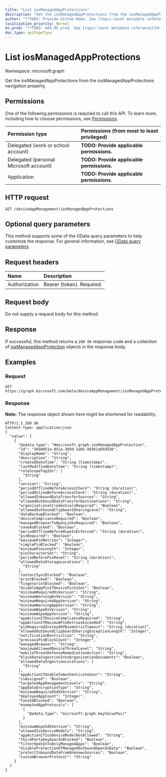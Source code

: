 ```yaml
---
title: "List iosManagedAppProtections"
description: "Get the iosManagedAppProtections from the iosManagedAppProtections navigation property."
author: "**TODO: Provide Github Name. See [topic-level metadata reference](https://msgo.azurewebsites.net/add/document/guidelines/metadata.html#topic-level-metadata)**"
localization_priority: Normal
ms.prod: "**TODO: Add MS prod. See [topic-level metadata reference](https://msgo.azurewebsites.net/add/document/guidelines/metadata.html#topic-level-metadata)**"
doc_type: apiPageType
---
```


# List iosManagedAppProtections

Namespace: microsoft.graph

Get the iosManagedAppProtections from the iosManagedAppProtections navigation property.

## Permissions
One of the following permissions is required to call this API. To learn more, including how to choose permissions, see [Permissions](/concepts/permissions-reference.md).

|Permission type|Permissions (from most to least privileged)|
|:---|:---|
|Delegated (work or school account)|**TODO: Provide applicable permissions.**|
|Delegated (personal Microsoft account)|**TODO: Provide applicable permissions.**|
|Application|**TODO: Provide applicable permissions.**|

## HTTP request

<!-- {
  "blockType": "ignored"
}
-->
``` http
GET /deviceAppManagement/iosManagedAppProtections
```

## Optional query parameters
This method supports some of the OData query parameters to help customize the response. For general information, see [OData query parameters](/graph/query-parameters).

## Request headers
|Name|Description|
|:---|:---|
|Authorization|Bearer {token}. Required.|

## Request body
Do not supply a request body for this method.

## Response

If successful, this method returns a `200 OK` response code and a collection of [iosManagedAppProtection](../resources/iosmanagedappprotection.md) objects in the response body.

## Examples

### Request
<!-- {
  "blockType": "request",
  "name": "get_iosmanagedappprotection"
}
-->
``` http
GET https://graph.microsoft.com/beta/deviceAppManagement/iosManagedAppProtections
```

### Response
**Note:** The response object shown here might be shortened for readability.
<!-- {
  "blockType": "response",
  "truncated": true,
  "@odata.type": "collection(microsoft.graph.iosmanagedappprotection)"
}
-->
``` http
HTTP/1.1 200 OK
Content-Type: application/json
{
  "value": [
    {
      "@odata.type": "#microsoft.graph.iosManagedAppProtection",
      "id": "369d051a-051a-369d-1a05-9d361a059d36",
      "displayName": "String",
      "description": "String",
      "createdDateTime": "String (timestamp)",
      "lastModifiedDateTime": "String (timestamp)",
      "roleScopeTagIds": [
        "String"
      ],
      "version": "String",
      "periodOfflineBeforeAccessCheck": "String (duration)",
      "periodOnlineBeforeAccessCheck": "String (duration)",
      "allowedInboundDataTransferSources": "String",
      "allowedOutboundDataTransferDestinations": "String",
      "organizationalCredentialsRequired": "Boolean",
      "allowedOutboundClipboardSharingLevel": "String",
      "dataBackupBlocked": "Boolean",
      "deviceComplianceRequired": "Boolean",
      "managedBrowserToOpenLinksRequired": "Boolean",
      "saveAsBlocked": "Boolean",
      "periodOfflineBeforeWipeIsEnforced": "String (duration)",
      "pinRequired": "Boolean",
      "maximumPinRetries": "Integer",
      "simplePinBlocked": "Boolean",
      "minimumPinLength": "Integer",
      "pinCharacterSet": "String",
      "periodBeforePinReset": "String (duration)",
      "allowedDataStorageLocations": [
        "String"
      ],
      "contactSyncBlocked": "Boolean",
      "printBlocked": "Boolean",
      "fingerprintBlocked": "Boolean",
      "disableAppPinIfDevicePinIsSet": "Boolean",
      "minimumRequiredOsVersion": "String",
      "minimumWarningOsVersion": "String",
      "minimumRequiredAppVersion": "String",
      "minimumWarningAppVersion": "String",
      "minimumWipeOsVersion": "String",
      "minimumWipeAppVersion": "String",
      "appActionIfDeviceComplianceRequired": "String",
      "appActionIfMaximumPinRetriesExceeded": "String",
      "pinRequiredInsteadOfBiometricTimeout": "String (duration)",
      "allowedOutboundClipboardSharingExceptionLength": "Integer",
      "notificationRestriction": "String",
      "previousPinBlockCount": "Integer",
      "managedBrowser": "String",
      "maximumAllowedDeviceThreatLevel": "String",
      "mobileThreatDefenseRemediationAction": "String",
      "blockDataIngestionIntoOrganizationDocuments": "Boolean",
      "allowedDataIngestionLocations": [
        "String"
      ],
      "appActionIfUnableToAuthenticateUser": "String",
      "isAssigned": "Boolean",
      "targetedAppManagementLevels": "String",
      "appDataEncryptionType": "String",
      "minimumRequiredSdkVersion": "String",
      "deployedAppCount": "Integer",
      "faceIdBlocked": "Boolean",
      "exemptedAppProtocols": [
        {
          "@odata.type": "microsoft.graph.keyValuePair"
        }
      ],
      "minimumWipeSdkVersion": "String",
      "allowedIosDeviceModels": "String",
      "appActionIfIosDeviceModelNotAllowed": "String",
      "thirdPartyKeyboardsBlocked": "Boolean",
      "filterOpenInToOnlyManagedApps": "Boolean",
      "disableProtectionOfManagedOutboundOpenInData": "Boolean",
      "protectInboundDataFromUnknownSources": "Boolean",
      "customBrowserProtocol": "String"
    }
  ]
}
```

